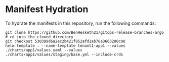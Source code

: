 # Manifest Hydration

To hydrate the manifests in this repository, run the following commands:

```shell
git clone https://github.com/BenHesketh21/gitops-release-branches-argo
# cd into the cloned directory
git checkout 530399d6a2ec2b421f852afd1ab78a3663280c08
helm template . --name-template tenant1-app1 --values ./charts/app1/values.yaml --values ./charts/app1/values/staging/base.yml --include-crds
```
